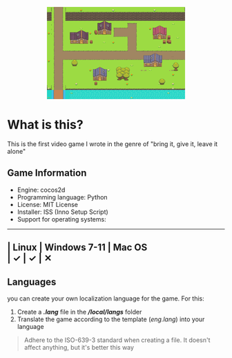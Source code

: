 <p align="center">
  <a href="https://github.com/YakovSava/first_video_game">
    <img width="320px" height="213px" src="https://raw.githubusercontent.com/YakovSava/first_video_game/main/source/map.png?token=GHSAT0AAAAAACAFTCXSQBSFI6E2CYVQTZV2ZB2KGQA">
  </a>
</p>

# What is this?
This is the first video game I wrote in the genre of "bring it, give it, leave it alone"

## Game Information
- Engine: cocos2d
- Programming language: Python
- License: MIT License
- Installer: ISS (Inno Setup Script)  
- Support for operating systems:
---------------------------------
| Linux | Windows 7-11 | Mac OS <br>
| ✓ | ✓ | ✕
---------------------------------

## Languages
you can create your own localization language for the game. For this:
1. Create a **_<Language>.lang_** file in the **_/local/langs_** folder
2. Translate the game according to the template (*eng.lang*) into your language
<blockquote> Adhere to the ISO-639-3 standard when creating a file. It doesn't affect anything, but it's better this way </blockquote>
